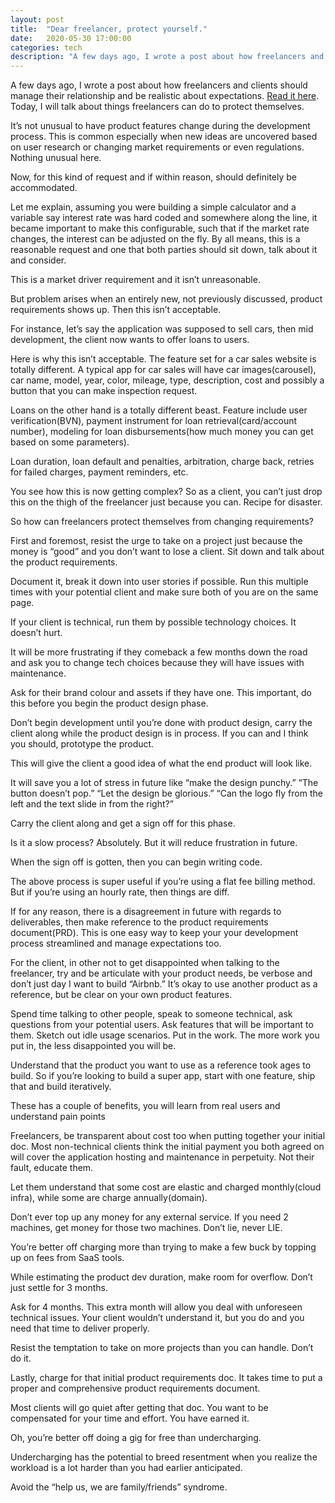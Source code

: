 ```yaml
---
layout: post
title:  "Dear freelancer, protect yourself."
date:   2020-05-30 17:00:00
categories: tech
description: "A few days ago, I wrote a post about how freelancers and clients should manage their relationship and be realistic about expectations"
---
```

A few days ago, I wrote a post about how freelancers and clients should manage their relationship and be realistic about expectations. [Read it here](https://cyberomin.github.io/tech/2020/05/26/dear-client-freelancer.html). Today, I will talk about things freelancers can do to protect themselves.

It’s not unusual to have product features change during the development process.  This is common especially when new ideas are uncovered based on user research or changing market requirements or even regulations. Nothing unusual here.

Now, for this kind of request and if within reason, should definitely be accommodated. 

Let me explain, assuming you were building a simple calculator and a variable say interest rate was hard coded and somewhere along the line, it became important to make this configurable, such that if the market rate changes, the interest can be adjusted on the fly. By all means, this is a reasonable request and one that both parties should sit down, talk about it and consider.

This is a market driver requirement and it isn’t unreasonable.

But problem arises when an entirely new, not previously discussed, product requirements shows up. Then this isn’t acceptable. 

For instance, let’s say the application was supposed to sell cars, then mid development, the client now wants to offer loans to users.

Here is why this isn’t acceptable. The feature set for a car sales website is totally different. A typical app for car sales will have car images(carousel), car name, model, year, color, mileage, type, description, cost and possibly a button that you can make inspection request.

Loans on the other hand is a totally different beast. Feature include user verification(BVN), payment instrument for loan retrieval(card/account number), modeling for loan disbursements(how much money you can get based on some parameters).

Loan duration, loan default and penalties, arbitration, charge back, retries for failed charges, payment reminders, etc.

You see how this is now getting complex? So as a client, you can’t just drop this on the thigh of the freelancer just because you can. Recipe for disaster.

So how can freelancers protect themselves from changing requirements?

First and foremost, resist the urge to take on a project just because the money is “good” and you don’t want to lose a client.  Sit down and talk about the product requirements.

Document it, break it down into user stories if possible. Run this multiple times with your potential client and make sure both of you are on the same page.  

If your client is technical, run them by possible technology choices. It doesn’t hurt.

It will be more frustrating if they comeback a few months down the road and ask you to change tech choices because they will have issues with maintenance. 

Ask for their brand colour and assets if they have one. This important, do this before you begin the product design phase.

Don’t begin development until you’re done with product design, carry the client along while the product design is in process. If you can and I think you should, prototype the product.

This will give the client a good idea of what the end product will look like.

It will save you a lot of stress in future like “make the design punchy.” “The button doesn’t pop.” “Let the design be glorious.” “Can the logo fly from the left and the text slide in from the right?” 

Carry the client along and get a sign off for this phase.

Is it a slow process? Absolutely.  But it will reduce frustration in future.

When the sign off is gotten, then you can begin writing code. 

The above process is super useful if you’re using a flat fee billing method.  But if you’re using an hourly rate, then things are diff.

If for any reason, there is a disagreement in future with regards to deliverables, then make reference to the product requirements document(PRD). This is one easy way to keep your your development process streamlined and manage expectations too.

For the client, in other not to get disappointed when talking to the freelancer, try and be articulate with your product needs, be verbose and don’t just day I want to build “Airbnb.” It’s okay to use another product as a reference, but be clear on your own product features.

Spend time talking to other people, speak to someone technical, ask questions from your potential users. Ask features that will be important to them. Sketch out idle usage scenarios. Put in the work. The more work you put in, the less disappointed you will be.

Understand that the product you want to use as a reference took ages to build. So if you’re looking to build a super app, start with one feature, ship that and build iteratively.  

These has a couple of benefits, you will learn from real users and understand pain points

Freelancers, be transparent about cost too when putting together your initial doc. Most non-technical clients think the initial payment you both agreed on will cover the application hosting and maintenance in perpetuity.  Not their fault, educate them.

Let them understand that some cost are elastic and charged monthly(cloud infra), while some are charge annually(domain). 

Don’t ever top up any money for any external service. If you need 2 machines, get money for those two machines. Don’t lie, never LIE.

You’re better off charging more than trying to make a few buck by topping up on fees from SaaS tools.  

While estimating the product dev duration, make room for overflow. Don’t just settle for 3 months.

Ask for 4 months. This extra month will allow you deal with unforeseen technical issues.  Your client wouldn’t understand it, but you do and you need that time to deliver properly. 

Resist the temptation to take on more projects than you can handle. Don’t do it.

Lastly, charge for that initial product requirements doc. It takes time to put a proper and comprehensive product requirements document. 

Most clients will go quiet after getting that doc. You want to be compensated for your time and effort. You have earned it.

Oh, you’re better off doing a gig for free than undercharging. 

Undercharging has the potential to breed resentment when you realize the workload is a lot harder than you had earlier anticipated.  

Avoid the “help us, we are family/friends” syndrome.
